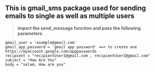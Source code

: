 ## This is gmail_sms package used for sending emails to single as well as multiple users

> **import the send_message function and pass the following parameters**

```
gmail_user = 'example@gmail.com'
gmail_app_password = 'gmail app password' ==> to create one  https://myaccount.google.com/apppasswords  
recipient = "recipientUser1@gmail.com , recipientUser2@gmail.com"
subject = "How Are You"
body = "selam, How are you"

```